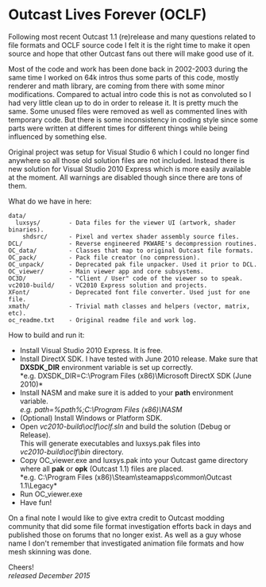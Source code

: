 Outcast Lives Forever (OCLF)
============================
Following most recent Outcast 1.1 (re)release and many questions related to
file formats and OCLF source code I felt it is the right time to make it open
source and hope that other Outcast fans out there will make good use of it.

Most of the code and work has been done back in 2002-2003 during the same time
I worked on 64k intros thus some parts of this code, mostly renderer and math
library, are coming from there with some minor modifications. Compared to
actual intro code this is not as convoluted so I had very little clean up to do
in order to release it. It is pretty much the same. Some unused files were
removed as well as commented lines with temporary code. But there is some
inconsistency in coding style since some parts were written at different times
for different things while being influenced by something else.

Original project was setup for Visual Studio 6 which I could no longer find
anywhere so all those old solution files are not included. Instead there is new
solution for Visual Studio 2010 Express which is more easily available at the
moment. All warnings are disabled though since there are tons of them.

What do we have in here:

    data/  
      luxsys/        - Data files for the viewer UI (artwork, shader binaries).  
        shdsrc/      - Pixel and vertex shader assembly source files.  
    DCL/             - Reverse engineered PKWARE's decompression routines.  
    OC_data/         - Classes that map to original Outcast file formats.  
    OC_pack/         - Pack file creator (no compression).  
    OC_unpack/       - Deprecated pak file unpacker. Used it prior to DCL.  
    OC_viewer/       - Main viewer app and core subsystems.  
    OC3D/            - "Client / User" code of the viewer so to speak.  
    vc2010-build/    - VC2010 Express solution and projects.  
    XFont/           - Deprecated font file converter. Used just for one file.  
    xmath/           - Trivial math classes and helpers (vector, matrix, etc).  
    oc_readme.txt    - Original readme file and work log.  

How to build and run it:
* Install Visual Studio 2010 Express. It is free.
* Install DirectX SDK. I have tested with June 2010 release. Make sure that  
  **DXSDK_DIR** environment variable is set up correctly.  
  *e.g. DXSDK_DIR=C:\Program Files (x86)\Microsoft DirectX SDK (June 2010)\*
* Install NASM and make sure it is added to your **path** environment variable.  
  *e.g. path=%path%;C:\Program Files (x86)\NASM*
* (Optional) Install Windows or Platform SDK.
* Open *vc2010-build\oclf\oclf.sln* and build the solution (Debug or Release).  
  This will generate executables and luxsys.pak files into  
  *vc2010-build\oclf\bin* directory.
* Copy OC_viewer.exe and luxsys.pak into your Outcast game directory  
  where all **pak** or **opk** (Outcast 1.1) files are placed.  
  *e.g. C:\Program Files (x86)\Steam\steamapps\common\Outcast 1.1\Legacy\*
* Run OC_viewer.exe
* Have fun!

On a final note I would like to give extra credit to Outcast modding
community that did some file format investigation efforts back in days and
published those on forums that no longer exist. As well as a guy whose name I
don't remember that investigated animation file formats and how mesh skinning
was done.

Cheers!  
*released December 2015*
